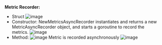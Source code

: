 **Metric Recorder:**
- Struct 
![image](https://github.com/user-attachments/assets/d19e021d-fc81-44c0-8409-39b28b6e46c5)
- Constructor: NewMetricsAsyncRecorder instantiates and returns a new MetricAsyncRecorder object, and starts a goroutine to record the metrics.
![image](https://github.com/user-attachments/assets/7e2c579b-0c1d-4900-a68e-fb5c4a86475f)
- Method:
![image](https://github.com/user-attachments/assets/e6b5fefa-9ea3-45c1-8c8d-94eb48dd4c33)
Metric is recorded asynchronously
![image](https://github.com/user-attachments/assets/c384d5e4-f2e3-428b-ad17-9312ed1b3c44)
